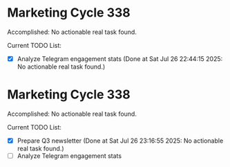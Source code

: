 # Marketing Cycle 338

Accomplished: No actionable real task found.

Current TODO List:

- [x] Analyze Telegram engagement stats  (Done at Sat Jul 26 22:44:15 2025: No actionable real task found.)

# Marketing Cycle 338

Accomplished: No actionable real task found.

Current TODO List:

- [x] Prepare Q3 newsletter  (Done at Sat Jul 26 23:16:55 2025: No actionable real task found.)
- [ ] Analyze Telegram engagement stats